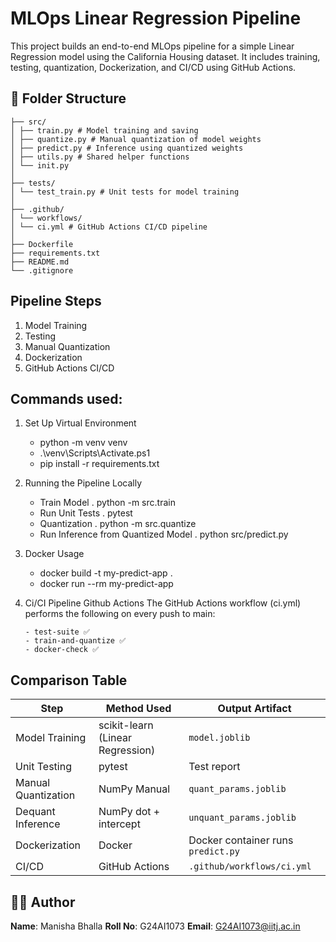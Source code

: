 # MLOps Linear Regression Pipeline

This project builds an end-to-end MLOps pipeline for a simple Linear Regression model using the California Housing dataset. It includes training, testing, quantization, Dockerization, and CI/CD using GitHub Actions.

## 📁 Folder Structure
```
├── src/
│ ├── train.py # Model training and saving
│ ├── quantize.py # Manual quantization of model weights
│ ├── predict.py # Inference using quantized weights
│ ├── utils.py # Shared helper functions
│ └── init.py
│
├── tests/
│ └── test_train.py # Unit tests for model training
│
├── .github/
│ └── workflows/
│ └── ci.yml # GitHub Actions CI/CD pipeline
│
├── Dockerfile
├── requirements.txt
├── README.md
└── .gitignore
```

## Pipeline Steps

1. Model Training
2. Testing
3. Manual Quantization
4. Dockerization
5. GitHub Actions CI/CD

## Commands used:

1. Set Up Virtual Environment
    - python -m venv venv
    - .\venv\Scripts\Activate.ps1 
    - pip install -r requirements.txt
      
2. Running the Pipeline Locally
    - Train Model 
        .  python -m src.train
    - Run Unit Tests
        . pytest
    - Quantization
        . python -m src.quantize
    - Run Inference from Quantized Model
        . python src/predict.py
      
3. Docker Usage
    - docker build -t my-predict-app .
    - docker run --rm my-predict-app
      
4. Ci/CI Pipeline Github Actions
    The GitHub Actions workflow (ci.yml) performs the following on every push to main:
   
       - test-suite ✅
       - train-and-quantize ✅
       - docker-check ✅


## Comparison Table

| Step               | Method Used        | Output Artifact        |
|--------------------|--------------------|------------------------|
| Model Training     | scikit-learn (Linear Regression)      | `model.joblib`         |
| Unit Testing       | pytest             | Test report              |
| Manual Quantization       | NumPy Manual       | `quant_params.joblib`  |
| Dequant Inference    | NumPy dot + intercept | `unquant_params.joblib` |
| Dockerization      | Docker             | Docker container runs `predict.py`        |
| CI/CD              | GitHub Actions     | `.github/workflows/ci.yml`          |

## 🧑‍💻 Author
**Name**: Manisha Bhalla
**Roll No**: G24AI1073
**Email**: G24AI1073@iitj.ac.in

